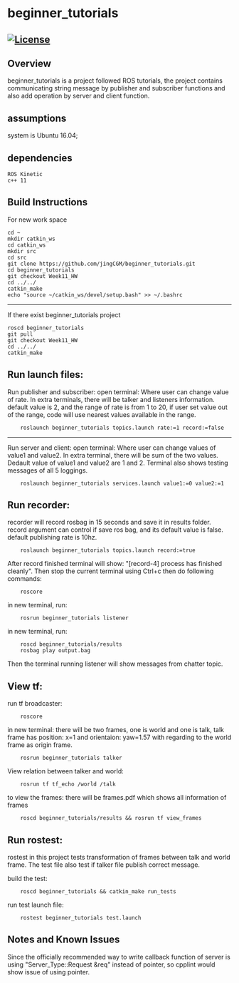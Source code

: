 # beginner_tutorials
[![License](https://img.shields.io/badge/License-BSD%203--Clause-blue.svg)](https://opensource.org/licenses/BSD-3-Clause)
---
## Overview
beginner_tutorials is a project followed ROS tutorials, the project contains communicating string message by publisher and subscriber functions and also add operation by server and client function.

## assumptions
system is Ubuntu 16.04;

## dependencies
```
ROS Kinetic
c++ 11
```

## Build Instructions
For new work space
```
cd ~
mkdir catkin_ws
cd catkin_ws
mkdir src
cd src
git clone https://github.com/jingCGM/beginner_tutorials.git
cd beginner_tutorials
git checkout Week11_HW
cd ../../
catkin_make
echo "source ~/catkin_ws/devel/setup.bash" >> ~/.bashrc
```
---
If there exist beginner_tutorials project
```
roscd beginner_tutorials
git pull
git checkout Week11_HW
cd ../../
catkin_make
```

## Run launch files:
Run publisher and subscriber: open terminal: Where user can change value of rate. In extra terminals, there will be talker and listeners information. default value is 2, and the range of rate is from 1 to 20, if user set value out of the range, code will use nearest values available in the range. 
```
	roslaunch beginner_tutorials topics.launch rate:=1 record:=false
```

---
Run server and client: open terminal: Where user can change values of value1 and value2. In extra terminal, there will be sum of the two values. Dedault value of value1 and value2 are 1 and 2. Terminal also shows testing messages of all 5 loggings.
```
	roslaunch beginner_tutorials services.launch value1:=0 value2:=1
```


## Run recorder:
recorder will record rosbag in 15 seconds and save it in results folder. record argument can control if save ros bag, and its default value is false. default publishing rate is 10hz. 
```
	roslaunch beginner_tutorials topics.launch record:=true
```

After record finished terminal will show: "[record-4] process has finished cleanly". Then stop the current terminal using Ctrl+c then do following commands:
```
	roscore
```
in new terminal, run:
```
	rosrun beginner_tutorials listener
```
in new terminal, run:
```
	roscd beginner_tutorials/results
	rosbag play output.bag
```
Then the terminal running listener will show messages from chatter topic.

## View tf:
run tf broadcaster:
```
	roscore
```

in new terminal: there will be two frames, one is world and one is talk, talk frame has position: x=1 and orientaion: yaw=1.57 with regarding to the world frame as origin frame.
```
	rosrun beginner_tutorials talker
```

View relation between talker and world:
```
	rosrun tf tf_echo /world /talk
```

to view the frames: there will be frames.pdf which shows all information of frames
```
	roscd beginner_tutorials/results && rosrun tf view_frames
```

## Run rostest:
rostest in this project tests transformation of frames between talk and world frame. The test file also test if talker file publish correct message.

build the test:
```
	roscd beginner_tutorials && catkin_make run_tests
```

run test launch file:
```
	rostest beginner_tutorials test.launch
```

## Notes and Known Issues
Since the officially recommended way to write callback function of server is using "Server_Type::Request  &req" instead of pointer, so cpplint would show issue of using pointer.

